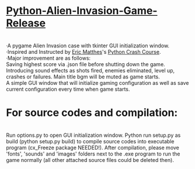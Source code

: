 # [Python-Alien-Invasion-Game-Release][url]
<br>·A pygame Alien Invasion case with tkinter GUI initialization window.
<br>·Inspired and Instructed by [Eric Matthes][ehmatthes]'s [Python Crash Course][book].
<br>·Major improvement are as follows:
<br>    Saving highest score via .json file before shutting down the game.
<br>    Introducing sound effects as shots fired, enemies eliminated, level up, crashes or failures. Main title bgm will be muted as game starts.
<br>    A simple GUI window that will initialize gaming configuration as well as save current configuration every time when game starts.

# For source codes and compilation: 
<br>Run options.py to open GUI initialization window. Python run setup.py as build (python setup.py build) to compile source codes into executable program (cx_Freeze package NEEDED!). After compilation, please move 'fonts', 'sounds' and  'images' folders next to the .exe program to run the game normally (all other attached source files could be deleted then).

[url]:https://github.com/Springfield4ever/Python-Alien-Invasion-Game/releases/tag/Executable
[book]:https://nostarch.com/pythoncrashcourse2e
[ehmatthes]:https://github.com/ehmatthes
